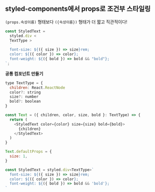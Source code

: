 ## styled-components에서 props로 조건부 스타일링

`(props.속성이름)` 형태보다 `({속성이름})` 형태가 더 짧고 직관적이다!

```js
const StyledText =
  styled.div <
  TextType >
  `
  font-size: ${({ size }) => size}rem;
  color: ${({ color }) => color};
  font-weight: ${({ bold }) => bold && "bold"};
`;
```

**공통 컴포넌트 만들기**

```js
type TextType = {
  children: React.ReactNode
  color?: string
  size?: number
  bold?: boolean
}

const Text = ({ children, color, size, bold }: TextType) => {
  return (
    <StyledText color={color} size={size} bold={bold}>
      {children}
    </StyledText>
  )
}

Text.defaultProps = {
  size: 1,
}

const StyledText = styled.div<TextType>`
  font-size: ${({ size }) => size}rem;
  color: ${({ color }) => color};
  font-weight: ${({ bold }) => bold && 'bold'};
`
```
